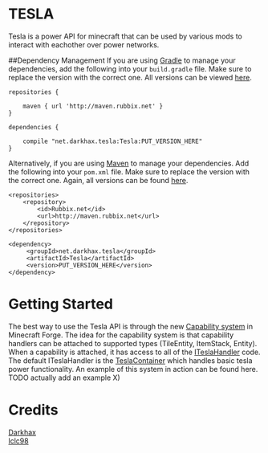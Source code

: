 TESLA
=========
Tesla is a power API for minecraft that can be used by various mods to interact with eachother over power networks.

##Dependency Management
If you are using [Gradle](https://gradle.org) to manage your dependencies, add the following into your `build.gradle` file. Make sure to replace the version with the correct one. All versions can be viewed [here](http://maven.rubbix.net/net/darkhax/tesla/Tesla/).
```
repositories {

    maven { url 'http://maven.rubbix.net' }
}

dependencies {

    compile "net.darkhax.tesla:Tesla:PUT_VERSION_HERE"
}
```

Alternatively, if you are using [Maven](https://maven.apache.org/download.cgi) to manage your dependencies. Add the following into your `pom.xml` file. Make sure to replace the version with the correct one. Again, all versions can be found [here](http://maven.rubbix.net/net/darkhax/tesla/Tesla/).
```
<repositories>
    <repository>
        <id>Rubbix.net</id>
        <url>http://maven.rubbix.net</url>
    </repository>
</repositories>

<dependency>
     <groupId>net.darkhax.tesla</groupId>
     <artifactId>Tesla</artifactId>
     <version>PUT_VERSION_HERE</version>
</dependency>
```

Getting Started
===============
The best way to use the Tesla API is through the new [Capability system](http://mcforge.readthedocs.io/en/latest/datastorage/capabilities/) in Minecraft Forge. The idea for the capability system is that capability handlers can be attached to supported types (TileEntity, ItemStack, Entity). When a capability is attached, it has access to all of the [ITeslaHandler](https://github.com/Darkhax-Minecraft/Tesla/blob/master/src/main/java/net/darkhax/tesla/api/ITeslaHandler.java) code. The default ITeslaHandler is the [TeslaContainer]() which handles basic tesla power functionality. An example of this system in action can be found here. TODO actually add an example X)

Credits
=======
[Darkhax](https://twitter.com/Darkh4x)    
[lclc98](https://twitter.com/lclc98)  